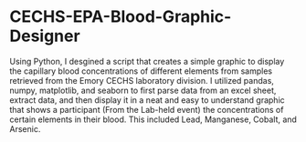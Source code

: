 # CECHS-EPA-Blood-Graphic-Designer
Using Python, I desgined a script that creates a simple graphic to display the capillary blood concentrations of different elements from samples retrieved from the Emory CECHS laboratory division. I utilized pandas, numpy, matplotlib, and seaborn to first parse data from an excel sheet, extract data, and then display it in a neat and easy to understand graphic that shows a participant (From the Lab-held event) the concentrations of certain elements in their blood. This included Lead, Manganese, Cobalt, and Arsenic.
